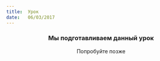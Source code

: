 ```yaml
---
title:  Урок
date:   06/03/2017
---
```


### <center>Мы подготавливаем данный урок</center>
<center>Попробуйте позже</center>